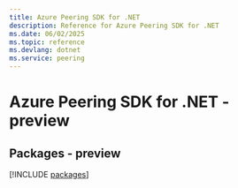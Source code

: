 ```yaml
---
title: Azure Peering SDK for .NET
description: Reference for Azure Peering SDK for .NET
ms.date: 06/02/2025
ms.topic: reference
ms.devlang: dotnet
ms.service: peering
---
```

# Azure Peering SDK for .NET - preview
## Packages - preview
[!INCLUDE [packages](peering-index.md)]